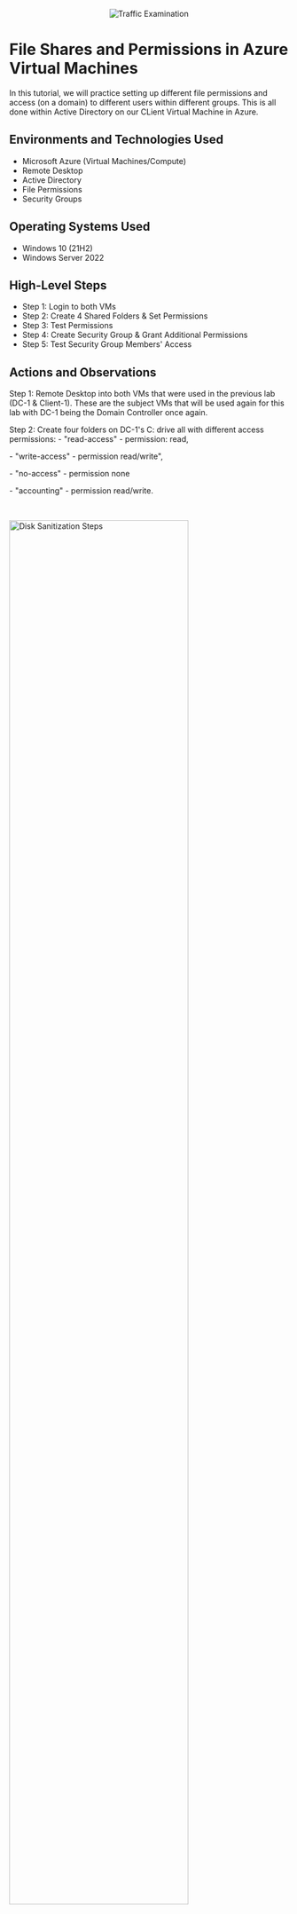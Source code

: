 <p align="center">
<img src="https://imgur.com/jgPG99G.png" alt="Traffic Examination"/>
</p>

<h1>File Shares and Permissions in Azure Virtual Machines</h1>
In this tutorial, we will practice setting up different file permissions and access (on a domain) to different users within different groups. This is all done within Active Directory on our CLient Virtual Machine in Azure. <br />

<h2>Environments and Technologies Used</h2>

- Microsoft Azure (Virtual Machines/Compute)
- Remote Desktop
- Active Directory
- File Permissions
- Security Groups

<h2>Operating Systems Used </h2>

- Windows 10 (21H2)
- Windows Server 2022

<h2>High-Level Steps</h2>

- Step 1: Login to both VMs
- Step 2: Create 4 Shared Folders & Set Permissions
- Step 3: Test Permissions
- Step 4: Create Security Group & Grant Additional Permissions
- Step 5: Test Security Group Members' Access

<h2>Actions and Observations</h2>

<p>

</p>
<p>
Step 1: Remote Desktop into both VMs that were used in the previous lab (DC-1 & Client-1). These are the subject VMs that will be used again for this lab with DC-1 being the Domain Controller once again. 
</p>
</p>
<p>
Step 2: Create four folders on DC-1's C: drive all with different access permissions: 
  - "read-access" - permission: read, 
  <p>
  - "write-access" - permission read/write", 
      <p>
  - "no-access" - permission none
          <p>
  - "accounting" - permission read/write.
</p>
<br />
<p>
<img src="https://imgur.com/2ptRUDM.png" height="80%" width="80%" alt="Disk Sanitization Steps"/>
</p>
Step 3: Log into a random employee account on Client-1 to test the newly added permissions/access created in step #2. 
  <p>
  - Type "\\dc-1" into file explorer to show all shared folders created on the domain in step #2.
    <p>
  - click any of the created shared folders and try to perfrom an action that does not align with the permissions used for said folder. 
      <p>
  - You should not be allowed to open the folder titled "no-access" or write in the folder titled "read-access", etc.
</p>
<br />
<img src="https://imgur.com/2ptRUDM.png" height="80%" width="80%" alt="Disk Sanitization Steps"/>
</p>
<p>
Step 4: Create an "Organizational Unit" (OU) in Active Directory on DC-1 titled "Security Group"
  <p>
- Create a new group within the OU titled "Accountants"
  <p>
    <br />
<img src="https://imgur.com/j5HJenP.png" height="80%" width="80%" alt="Disk Sanitization Steps"/>
<p> 
- Add 2 random users to the "Accountant" security group (this will give the users access to the shared accountant folder created earlier)
  <p>
  - 1st User: babi.com/bixoli.xihep
</p>
<br />
<img src="https://imgur.com/HR6fATO.png" height="80%" width="80%" alt="Disk Sanitization Steps"/>
<p>
  <p>
  - 2nd User: babi.com/duva.miduk
      <p>
<img src="https://imgur.com/OSsh2Fg.png" height="80%" width="80%" alt="Disk Sanitization Steps"/>
</p>
<p>
  - Share accounting folder with Accountants Security Group
  <p>
    <img src="https://imgur.com/NdsZnns.png" height="80%" width="80%" alt="Disk Sanitization Steps"/>
    <p>
   - Remote desktop Client-1 using one of the accountants security group members (1st user OR 2nd user) 
      <p>
      <img src="https://imgur.com/v5lbuDz.png" height="80%" width="80%" alt="Disk Sanitization Steps"/>  
        <p>
          - as you can see, the user is having access to the accounting folder.
          <p>
            <p>
   - Remote desktop Client-1 with a user who is not part of the accountants group
      <p>
        <p>
          - The user should not be able to access the accounting folder as shown below:
          </p>
         <p>
      <img src="https://imgur.com/5PsmWOV.png" height="80%" width="80%" alt="Disk Sanitization Steps"/>  
        <p>       
<br />
This concludes this tutorial on file permissions. Please note the criteria for creating security groups can be based on departments or office branches etc as a way of implementing the PoLp. 
